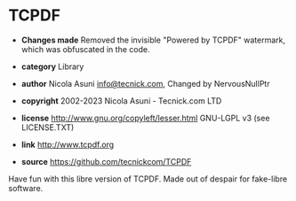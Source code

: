 # TCPDF
* **Changes made** Removed the invisible "Powered by TCPDF" watermark, which was obfuscated in the code.

* **category**    Library
* **author**      Nicola Asuni <info@tecnick.com>, Changed by NervousNullPtr
* **copyright**   2002-2023 Nicola Asuni - Tecnick.com LTD
* **license**     http://www.gnu.org/copyleft/lesser.html GNU-LGPL v3 (see LICENSE.TXT)
* **link**        http://www.tcpdf.org
* **source**      https://github.com/tecnickcom/TCPDF

Have fun with this libre version of TCPDF. Made out of despair for fake-libre software.